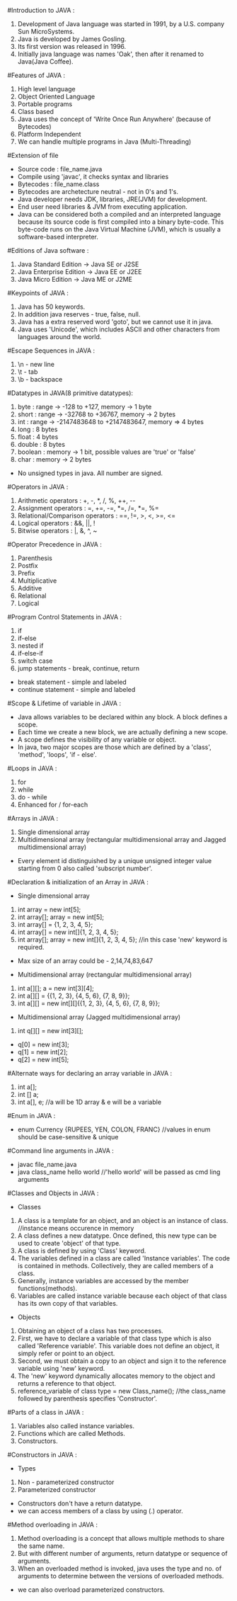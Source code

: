 #Introduction to JAVA :
1. Development of Java language was started in 1991, by a U.S. company Sun MicroSystems.
2. Java is developed by James Gosling.
3. Its first version was released in 1996.
4. Initially java language was names 'Oak', then after it renamed to Java(Java Coffee).

#Features of JAVA :
1. High level language
2. Object Oriented Language
3. Portable programs
4. Class based
5. Java uses the concept of 'Write Once Run Anywhere' (because of Bytecodes)
6. Platform Independent
7. We can handle multiple programs in Java (Multi-Threading)

#Extension of file
- Source code : file_name.java
- Compile using 'javac', it checks syntax and libraries
- Bytecodes : file_name.class
- Bytecodes are archetecture neutral - not in 0's and 1's.
- Java developer needs JDK, libraries, JRE(JVM) for development.
- End user need libraries & JVM from executing application.
- Java can be considered both a compiled and an interpreted language because its source code is first compiled into a binary byte-code. This byte-code runs on the Java Virtual Machine (JVM), which is usually a software-based interpreter.

#Editions of Java software :
1. Java Standard Edition -> Java SE or J2SE
2. Java Enterprise Edition -> Java EE or J2EE
3. Java Micro Edition -> Java ME or J2ME

#Keypoints of JAVA :
1. Java has 50 keywords.
2. In addition java reserves - true, false, null.
3. Java has a extra reserved word 'goto', but we cannot use it in java.
4. Java uses 'Unicode', which includes ASCII and other characters from languages around the world.

#Escape Sequences in JAVA :
1. \n - new line
2. \t - tab
3. \b - backspace

#Datatypes in JAVA(8 primitive datatypes):
1. byte : range -> -128 to +127, memory -> 1 byte
2. short : range -> -32768 to +36767, memory -> 2 bytes
3. int : range -> -2147483648 to +2147483647, memory => 4 bytes
4. long : 8 bytes
5. float : 4 bytes
6. double : 8 bytes
7. boolean : memory -> 1 bit, possible values are 'true' or 'false'
8. char : memory -> 2 bytes

- No unsigned types in java. All number are signed.

#Operators in JAVA :
1. Arithmetic operators : +, -, *, /, %, ++, --
2. Assignment operators : =, +=, -=, *=, /=, *=, %=
3. Relational/Comparison operators : ==, !=, >, <, >=, <=
4. Logical operators : &&, ||, !
5. Bitwise operators : |, &, ^, ~

#Operator Precedence in JAVA :
1. Parenthesis
2. Postfix
3. Prefix
4. Multiplicative
5. Additive
6. Relational
7. Logical

#Program Control Statements in JAVA :
1. if
2. if-else
3. nested if
4. if-else-if
5. switch case
6. jump statements - break, continue, return

- break statement - simple and labeled
- continue statement - simple and labeled

#Scope & Lifetime of variable in JAVA :
- Java allows variables to be declared within any block. A block defines a scope.
- Each time we create a new block, we are actually defining a new scope.
- A scope defines the visibility of any variable or object.
- In java, two major scopes are those which are defined by a 'class', 'method', 'loops', 'if - else'.

#Loops in JAVA :
1. for
2. while
3. do - while
4. Enhanced for / for-each

#Arrays in JAVA :
1. Single dimensional array
2. Multidimensional array (rectangular multidimensional array and Jagged multidimensional array)

- Every element id distinguished by a unique unsigned integer value starting from 0 also called 'subscript number'.

#Declaration & initialization of an Array in JAVA :
- Single dimensional array 
1. int array = new int[5];
2. int array[]; array = new int[5];
3. int array[] = {1, 2, 3, 4, 5};
4. int array[] = new int[]{1, 2, 3, 4, 5};
5. int array[]; array = new int[]{1, 2, 3, 4, 5}; //in this case 'new' keyword is required.

- Max size of an array could be - 2,14,74,83,647

- Multidimensional array (rectangular multidimensional array)
1. int a[][]; a = new int[3][4];
2. int a[][] = {{1, 2, 3}, {4, 5, 6}, {7, 8, 9}};
3. int a[][] = new int[][]{{1, 2, 3}, {4, 5, 6}, {7, 8, 9}};

- Multidimensional array (Jagged multidimensional array)
1. int q[][] = new int[3][];
- q[0] = new int[3];
- q[1] = new int[2];
- q[2] = new int[5];

#Alternate ways for declaring an array variable in JAVA :
1. int a[];
2. int [] a;
3. int a[], e; //a will be 1D array & e will be a variable

#Enum in JAVA :
- enum Currency {RUPEES, YEN, COLON, FRANC} //values in enum should be case-sensitive & unique

#Command line arguments in JAVA :
- javac file_name.java
- java class_name hello world //'hello world' will be passed as cmd ling arguments


#Classes and Objects in JAVA :
- Classes
1. A class is a template for an object, and an object is an instance of class. //instance means occurence in memory
2. A class defines a new datatype. Once defined, this new type can be used to create 'object' of that type.
3. A class is defined by using 'Class' keyword.
4. The variables defined in a class are called 'Instance variables'. The code is contained in methods. Collectively, they are called members of a class.
5. Generally, instance variables are accessed by the member functions(methods).
6. Variables are called instance variable because each object of that class has its own copy of that variables.

- Objects
1. Obtaining an object of a class has two processes.
2. First, we have to declare a variable of that class type which is also called 'Reference variable'. This variable does not define an object, it simply refer or point to an object.
3. Second, we must obtain a copy to an object and sign it to the reference variable using 'new' keyword.
4. The 'new' keyword dynamically allocates memory to the object and returns a reference to that object.
5. reference_variable of class type = new Class_name(); //the class_name followed by parenthesis specifies 'Constructor'.

#Parts of a class in JAVA :
1. Variables also called instance variables.
2. Functions which are called Methods.
3. Constructors.

#Constructors in JAVA :
- Types
1. Non - parameterized constructor
2. Parameterized constructor

- Constructors don't have a return datatype.
- we can access members of a class by using (.) operator.

#Method overloading in JAVA :
1. Method overloading is a concept that allows multiple methods to share the same name.
2. But with different number of arguments, return datatype or sequence of arguments.
3. When an overloaded method is invoked, java uses the type and no. of arguments to determine between the versions of overloaded methods.
- we can also overload parameterized constructors.
